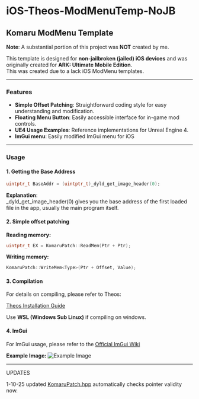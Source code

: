 # iOS-Theos-ModMenuTemp-NoJB

## Komaru ModMenu Template
**Note**: A substantial portion of this project was **NOT** created by me.

This template is designed for **non-jailbroken (jailed) iOS devices** and was originally created for **ARK: Ultimate Mobile Edition**.  
This was created due to a lack iOS ModMenu templates.

---

### Features
- **Simple Offset Patching**: Straightforward coding style for easy understanding and modification.
- **Floating Menu Button**: Easily accessible interface for in-game mod controls.
- **UE4 Usage Examples**: Reference implementations for Unreal Engine 4.
- **ImGui menu**: Easily modified ImGui menu for iOS

---

### Usage

#### 1. Getting the Base Address

```cpp
uintptr_t BaseAddr = (uintptr_t)_dyld_get_image_header(0);
```

**Explanation**:  
_dyld_get_image_header(0) gives you the base address of the first loaded file in the app, usually the main program itself.

#### 2. Simple offset patching

**Reading memory:**  

```cpp
uintptr_t EX = KomaruPatch::ReadMem(Ptr + Ptr);
```

**Writing memory:**  

```cpp
KomaruPatch::WriteMem<Type>(Ptr + Offset, Value);
``` 

#### 3. Compilation
For details on compiling, please refer to Theos:

[Theos Installation Guide](https://theos.dev/docs/installation)  

Use **WSL (Windows Sub Linux)** if compiling on windows.  

#### 4. ImGui
For ImGui usage, please refer to the
[Official ImGui Wiki](https://github.com/ocornut/imgui/wiki)


**Example Image:** 
![Example Image](https://github.com/VenerableCode/iOS-Theos-ModMenuTemp-NoJB/blob/main/FovChanger.png)  

  ---  
  UPDATES  

  1-10-25
  updated [KomaruPatch.hpp]([https://theos.dev/docs/installation](https://github.com/VenerableCode/iOS-Theos-ModMenuTemp-NoJB/blob/main/TheosMMTempKomaru/utils/KPatch.hpp))  
  automatically checks pointer validity now.  
